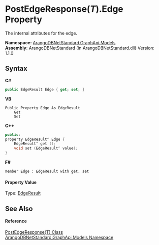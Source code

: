 # PostEdgeResponse(*T*).Edge Property 
 

The internal attributes for the edge.

**Namespace:**&nbsp;<a href="6fb2338d-d8f7-f9c1-2056-1702fe9bf954">ArangoDBNetStandard.GraphApi.Models</a><br />**Assembly:**&nbsp;ArangoDBNetStandard (in ArangoDBNetStandard.dll) Version: 1.1.0

## Syntax

**C#**<br />
``` C#
public EdgeResult Edge { get; set; }
```

**VB**<br />
``` VB
Public Property Edge As EdgeResult
	Get
	Set
```

**C++**<br />
``` C++
public:
property EdgeResult^ Edge {
	EdgeResult^ get ();
	void set (EdgeResult^ value);
}
```

**F#**<br />
``` F#
member Edge : EdgeResult with get, set

```


#### Property Value
Type: <a href="96134a70-71e7-e9b3-d4f9-b6909a8331e5">EdgeResult</a>

## See Also


#### Reference
<a href="e9a9cd3c-4035-3866-2c7b-461149946de2">PostEdgeResponse(T) Class</a><br /><a href="6fb2338d-d8f7-f9c1-2056-1702fe9bf954">ArangoDBNetStandard.GraphApi.Models Namespace</a><br />